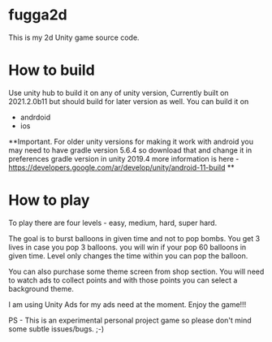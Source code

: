 # fugga2d
This is my 2d Unity game source code. 

# How to build 

Use unity hub to build it on any of unity version, Currently built on 2021.2.0b11 but should build for later version as well. You can build it on 
- andrdoid
- ios

**Important. For older unity versions for making it work with android you may need to have gradle version 5.6.4 so download that and change it in preferences gradle version in unity 2019.4 
more information is here - https://developers.google.com/ar/develop/unity/android-11-build **

# How to play
To play there are four levels - easy, medium, hard, super hard. 

The goal is to burst balloons in given time and not to pop bombs. You get 3 lives in case you pop 3 balloons. you will win if your pop 60 balloons in given time. 
Level only changes the time within you can pop the balloon. 

You can also purchase some theme screen from shop section. You will need to watch ads to collect points and with those points you can select a background theme. 

I am using Unity Ads for my ads need at the moment. Enjoy the game!!!

PS - This is an experimental personal project game so please don't mind some subtle issues/bugs. ;-) 
